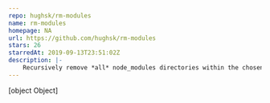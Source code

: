```yaml
---
repo: hughsk/rm-modules
name: rm-modules
homepage: NA
url: https://github.com/hughsk/rm-modules
stars: 26
starredAt: 2019-09-13T23:51:02Z
description: |-
    Recursively remove *all* node_modules directories within the chosen root directory
---
```


[object Object]
